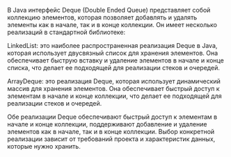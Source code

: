 В Java интерфейс Deque (Double Ended Queue) представляет собой коллекцию элементов, которая позволяет добавлять и удалять элементы как в начале, так и в конце коллекции. Он имеет несколько реализаций в стандартной библиотеке:

LinkedList: это наиболее распространенная реализация Deque в Java, которая использует двусвязный список для хранения элементов. Она обеспечивает быструю вставку и удаление элементов в начале и конце списка, что делает ее подходящей для реализации стеков и очередей.

ArrayDeque: это реализация Deque, которая использует динамический массив для хранения элементов. Она обеспечивает быстрый доступ к элементам в начале и конце коллекции, что делает ее подходящей для реализации стеков и очередей.

Обе реализации Deque обеспечивают быстрый доступ к элементам в начале и конце коллекции, поддерживают добавление и удаление элементов как в начале, так и в конце коллекции. Выбор конкретной реализации зависит от требований проекта и характеристик данных, которые нужно хранить.